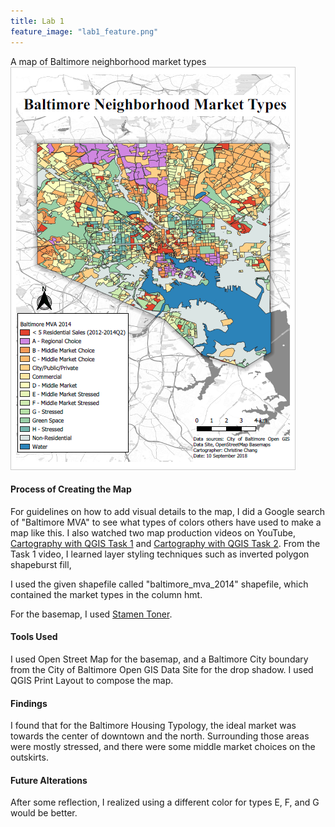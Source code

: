 ```yaml
---
title: Lab 1
feature_image: "lab1_feature.png"
---
```

A map of Baltimore neighborhood market types
![Baltimore Market Types](BmoreMarket.PNG "BmoreMarket.PNG")

#### Process of Creating the Map
For guidelines on how to add visual details to the map, I did a Google search of "Baltimore MVA"
to see what types of colors others have used to make a map like this. I also watched two map production videos on YouTube,
[Cartography with QGIS Task 1](https://www.youtube.com/watch?v=pb8EJFV4SLs) and [Cartography with QGIS Task 2](https://www.youtube.com/watch?v=5TpCuwGeDZc).
From the Task 1 video, I learned layer styling techniques such as inverted polygon shapeburst fill, 

I used the given shapefile called "baltimore_mva_2014" shapefile, which contained the market types in the column hmt.

For the basemap, I used [Stamen Toner](https://www.xyht.com/spatial-itgis/using-openstreetmap-basemaps-qgis-3-0/).

#### Tools Used
I used Open Street Map for the basemap, and a Baltimore City boundary from the City of Baltimore Open GIS Data Site for the drop shadow.
I used QGIS Print Layout to compose the map. 

#### Findings
I found that for the Baltimore Housing Typology, the ideal market was towards the center of downtown and the north.
Surrounding those areas were mostly stressed, and there were some middle market choices on the outskirts.

#### Future Alterations
After some reflection, I realized using a different color for types E, F, and G would be better.



